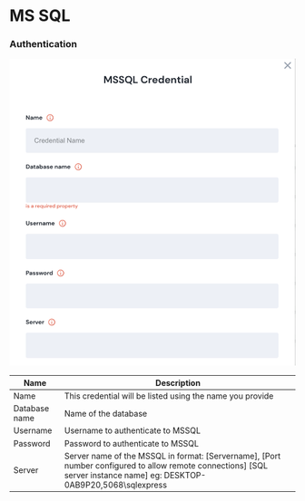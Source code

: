 # MS SQL

### Authentication

![Information needed to onboard MSSQL connector](<../../.gitbook/assets/Screen Shot 2022-06-14 at 7.31.35 PM.png>)

| Name          | Description                                                                                                                                                              |
| ------------- | ------------------------------------------------------------------------------------------------------------------------------------------------------------------------ |
| Name          | This credential will be listed using the name you provide                                                                                                                |
| Database name | Name of the database                                                                                                                                                     |
| Username      | Username to authenticate to MSSQL                                                                                                                                        |
| Password      | Password to authenticate to MSSQL                                                                                                                                        |
| Server        | Server name of the MSSQL in format: \[Servername], \[Port number configured to allow remote connections] \[SQL server instance name] eg: DESKTOP-0AB9P20,5068\sqlexpress |
